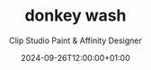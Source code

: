 ---
title: "donkey wash"
date: 2024-09-26T12:00:00+01:00
draft: false

category: "design"
subtitle: "Clip Studio Paint & Affinity Designer"

---